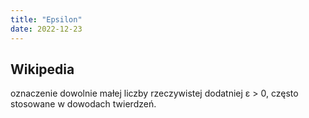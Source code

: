 ```yaml
---
title: "Epsilon"
date: 2022-12-23
---
```


## Wikipedia
oznaczenie dowolnie małej liczby rzeczywistej dodatniej ε > 0, często stosowane w dowodach twierdzeń.

